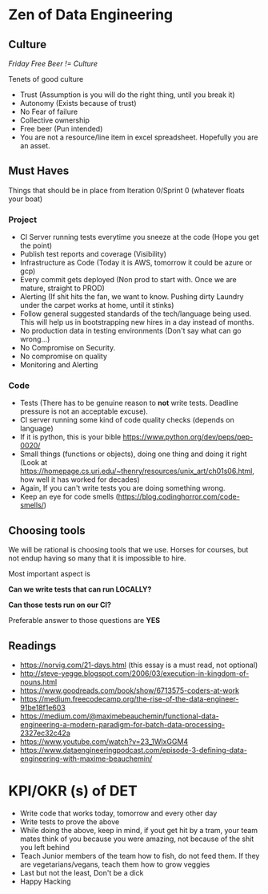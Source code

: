 # Zen of Data Engineering

## Culture

_Friday Free Beer != Culture_

Tenets of good culture

- Trust (Assumption is you will do the right thing, until you break it)
- Autonomy (Exists because of trust)
- No Fear of failure
- Collective ownership
- Free beer (Pun intended)
- You are not a resource/line item in excel spreadsheet. Hopefully you are an asset.

## Must Haves
Things that should be in place from Iteration 0/Sprint 0 (whatever floats your boat)

### Project

- CI Server running tests everytime you sneeze at the code (Hope you get the point)
- Publish test reports and coverage (Visibility)
- Infrastructure as Code (Today it is AWS, tomorrow it could be azure or gcp)
- Every commit gets deployed (Non prod to start with. Once we are mature, straight to PROD)
- Alerting (If shit hits the fan, we want to know. Pushing dirty Laundry under the carpet works at home, until it stinks)
- Follow general suggested standards of the tech/language being used. This will help us in bootstrapping new hires in a day instead of months.
- No production data in testing environments (Don't say what can go wrong...)
- No Compromise on Security.
- No compromise on quality
- Monitoring and Alerting

### Code
- Tests (There has to be genuine reason to **not** write tests. Deadline pressure is not an acceptable excuse).
- CI server running some kind of code quality checks (depends on language)
- If it is python, this is your bible https://www.python.org/dev/peps/pep-0020/
- Small things (functions or objects), doing one thing and doing it right (Look at https://homepage.cs.uri.edu/~thenry/resources/unix_art/ch01s06.html, how well it has worked for decades)
- Again, If you can't write tests you are doing something wrong.
- Keep an eye for code smells (https://blog.codinghorror.com/code-smells/)


## Choosing tools
We will be rational is choosing tools that we use. Horses for courses, but not endup having so many that it is impossible to hire.

Most important aspect is

**Can we write tests that can run LOCALLY?**

**Can those tests run on our CI?**

Preferable answer to those questions are **YES**

## Readings
- https://norvig.com/21-days.html (this essay is a must read, not optional)
- http://steve-yegge.blogspot.com/2006/03/execution-in-kingdom-of-nouns.html
- https://www.goodreads.com/book/show/6713575-coders-at-work
- https://medium.freecodecamp.org/the-rise-of-the-data-engineer-91be18f1e603
- https://medium.com/@maximebeauchemin/functional-data-engineering-a-modern-paradigm-for-batch-data-processing-2327ec32c42a
- https://www.youtube.com/watch?v=23_1WlxGGM4
- https://www.dataengineeringpodcast.com/episode-3-defining-data-engineering-with-maxime-beauchemin/


# **KPI/OKR (s) of DET**

- Write code that works today, tomorrow and every other day
- Write tests to prove the above
- While doing the above, keep in mind, if yout get hit by a tram, your team mates think of you because you were amazing, not because of the shit you left behind
- Teach Junior members of the team how to fish, do not feed them. If they are vegetarians/vegans, teach them how to grow veggies
- Last but not the least, Don't be a dick
- Happy Hacking

